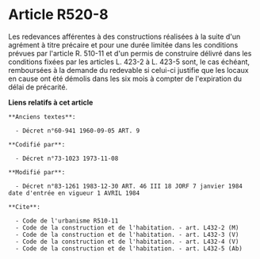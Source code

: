 # Article R520-8

Les redevances afférentes à des constructions réalisées à la suite d'un agrément à titre précaire et pour une durée limitée
dans les conditions prévues par l'article R. 510-11 et d'un permis de construire délivré dans les conditions fixées par les
articles L. 423-2 à L. 423-5 sont, le cas échéant, remboursées à la demande du redevable si celui-ci justifie que les locaux
en cause ont été démolis dans les six mois à compter de l'expiration du délai de précarité.

**Liens relatifs à cet article**

	**Anciens textes**:

	  - Décret n°60-941 1960-09-05 ART. 9

	**Codifié par**:

	  - Décret n°73-1023 1973-11-08

	**Modifié par**:

	  - Décret n°83-1261 1983-12-30 ART. 46 III 18 JORF 7 janvier 1984 date d'entrée en vigueur 1 AVRIL 1984

	**Cite**:

	  - Code de l'urbanisme R510-11
	  - Code de la construction et de l'habitation. - art. L432-2 (M)
	  - Code de la construction et de l'habitation. - art. L432-3 (V)
	  - Code de la construction et de l'habitation. - art. L432-4 (V)
	  - Code de la construction et de l'habitation. - art. L432-5 (Ab)
